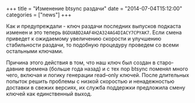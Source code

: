 +++
title = "Изменение btsync раздачи"
date = "2014-07-04T15:12:00"
categories = ["news"]
+++


Как и предупреждали - ключ раздачи последних выпусков подкаста изменен и это теперь `BGDUABD2AAF4H2A324AG4DIACY7CPYAK7`. Если смена приведет к ожидаемому увеличению скорости и улучшению стабильности раздачи, то подобную процедуру проведем со всеми остальными ключами.

Причина этого действия в том, что наш ключ был создан в старо-давние времена (больше года назад) и с тех пор btsync поменял много чего, включая и логику генерации read–only ключей. После длительных попыток решить проблемы с низкой скоростью и ненадежностью доставки в свежих версиях, их служба поддержки предложила смену ключей как единственный выход.